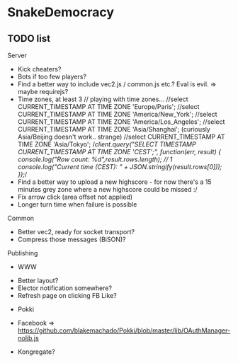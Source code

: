 SnakeDemocracy
================================================================================

TODO list
--------------------------------------------------------------------------------

Server
 - Kick cheaters?
 - Bots if too few players?
 - Find a better way to include vec2.js / common.js etc.? Eval is evil. => maybe requirejs?
 - Time zones, at least 3
    // playing with time zones...
    //select CURRENT_TIMESTAMP AT TIME ZONE 'Europe/Paris';
    //select CURRENT_TIMESTAMP AT TIME ZONE 'America/New_York';
    //select CURRENT_TIMESTAMP AT TIME ZONE 'America/Los_Angeles';
    //select CURRENT_TIMESTAMP AT TIME ZONE 'Asia/Shanghai'; (curiously Asia/Beijing doesn't work.. strange)
    //select CURRENT_TIMESTAMP AT TIME ZONE 'Asia/Tokyo';
    /*client.query("SELECT TIMESTAMP CURRENT_TIMESTAMP AT TIME ZONE 'CEST';", function(err, result) {
        console.log("Row count: %d",result.rows.length);  // 1
        console.log("Current time (CEST): " + JSON.stringify(result.rows[0]));
    });*/
 - Find a better way to upload a new highscore - for now there's a 15 minutes
   grey zone where a new highscore could be missed :/
 - Fix arrow click (area offset not applied)
 - Longer turn time when failure is possible
 
Common
 - Better vec2, ready for socket transport?
 - Compress those messages (BiSON)?
 
Publishing
 - WWW
  * Better layout?
  * Elector notification somewhere?
  * Refresh page on clicking FB Like?
 - Pokki
  * Facebook => https://github.com/blakemachado/Pokki/blob/master/lib/OAuthManager-nolib.js
 - Kongregate?
